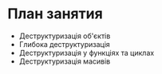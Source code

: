 # План занятия

- Деструктуризація об'єктів
- Глибока деструктуризація
- Деструктуризація у функціях та циклах
- Деструктуризація масивів
